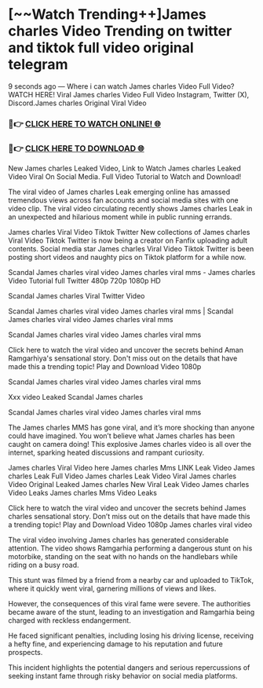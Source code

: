 # [~~Watch Trending++]James charles Video Trending on twitter and tiktok full video original telegram

9 seconds ago — Where i can watch James charles Video Full Video? WATCH HERE! Viral James charles Video Full Video Instagram, Twitter (X), Discord.James charles Original Viral Video

### 🔴👉 [CLICK HERE TO WATCH ONLINE! 🌐](https://nioki.today/viral-leaked-video-watch-free-online/)

### 🔴👉 [CLICK HERE TO DOWNLOAD 🌐](https://nioki.today/viral-leaked-video-watch-free-online/)

New James charles Leaked Video, Link to Watch James charles Leaked Video Viral On Social Media. Full Video Tutorial to Watch and Download!

The viral video of James charles Leak emerging online has amassed tremendous views across fan accounts and social media sites with one video clip. The viral video circulating recently shows James charles Leak in an unexpected and hilarious moment while in public running errands.

James charles Viral Video Tiktok Twitter New collections of James charles Viral Video Tiktok Twitter is now being a creator on Fanfix uploading adult contents. Social media star James charles Viral Video Tiktok Twitter is been posting short videos and naughty pics on Tiktok platform for a while now.

Scandal James charles viral video James charles viral mms - James charles Video Tutorial full Twitter 480p 720p 1080p HD

Scandal James charles Viral Twitter Video

Scandal James charles viral video James charles viral mms | Scandal James charles viral video James charles viral mms

Scandal James charles viral video James charles viral mms

Click here to watch the viral video and uncover the secrets behind Aman Ramgarhiya's sensational story. Don't miss out on the details that have made this a trending topic! Play and Download Video 1080p

Scandal James charles viral video James charles viral mms

Xxx video Leaked Scandal James charles

Scandal James charles viral video James charles viral mms

The James charles MMS has gone viral, and it’s more shocking than anyone could have imagined. You won’t believe what James charles has been caught on camera doing! This explosive James charles video is all over the internet, sparking heated discussions and rampant curiosity.

James charles Viral Video here James charles Mms LINK Leak Video James charles Leak Full Video James charles Leak Video Viral James charles Video Original Leaked James charles New Viral Leak Video James charles Video Leaks James charles Mms Video Leaks

Click here to watch the viral video and uncover the secrets behind James charles sensational story. Don’t miss out on the details that have made this a trending topic! Play and Download Video 1080p James charles viral video

The viral video involving James charles has generated considerable attention. The video shows Ramgarhia performing a dangerous stunt on his motorbike, standing on the seat with no hands on the handlebars while riding on a busy road.

This stunt was filmed by a friend from a nearby car and uploaded to TikTok, where it quickly went viral, garnering millions of views and likes.

However, the consequences of this viral fame were severe. The authorities became aware of the stunt, leading to an investigation and Ramgarhia being charged with reckless endangerment.

He faced significant penalties, including losing his driving license, receiving a hefty fine, and experiencing damage to his reputation and future prospects.

This incident highlights the potential dangers and serious repercussions of seeking instant fame through risky behavior on social media platforms.
